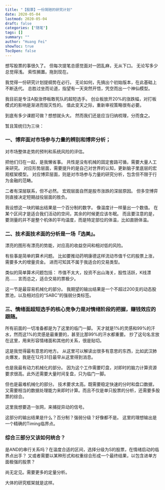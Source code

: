 ```yaml
---
title: "【股票】一份简陋的研究计划"
date: 2020-05-04
lastmod: 2020-05-04
draft: false
categories: ["随笔"]
tags: []
summary: ""
author: "Huang Fei"
showToc: true
TocOpen: false
---
```


想写股票的事很久了。
但每次提笔总感觉面对一团乱麻，无从下口。
无论写多少总觉得浅。
索性搁置。拖到现在。

我觉得一份研究计划提纲势在必行。
无论如何，先搞出个初始版本，在此基础上不断迭代。
总胜过坐而论道，指望有一天突然开悟，凭空而出一个神仙模型。

我目前是专注A股涨停板敢死队的超短选手。
创业板放开20%的涨跌幅，对打板模式的影响是渐进而毁灭性的。
值此变天之际，重新审视策略很有必要。

到底有多少课题可做？想想就头大。
然而我们还是应当归纳梳理，分而食之。

暂且笼统归为三块：

### 一、博弈面对市场参与力量的辨别和博弈分析；
对市场整体走势的预判和系统风险的评估。

把他们归在一起，是我懒省事。
共性是没有机械的固定套路可循，需要大量人工来研究。
对应形势层面，需要提升的是自己对世界的认知，更新脑子里底层的宏观框架模型。
对应博弈层面，则是对市场参与力量的研究分析，包含但不限于行为金融的范畴。

二者有深层联系，但不必然。
宏观层面自然是股市涨跌的深层原因。
但多空博弈则直接决定短期战役层面的胜负。

我设想这一块的输出结果是一个百分制的数字。
像温度计一样量出一个数值。
在某个区间才是适合我们活动的空间，其余的时候更应该冬眠。
而且要注意的是，要测量的并不是整个机体的平均温度，而是特定部位的体温，比如直肠体温。

### 二、技术面技术面的分析是一场『选美』。
漂亮的图形有漂亮的势能，对应高的收益空间和相对低的风险。

有些事是简单的算术问题。
比如要推动药明康德这样流动市值千亿的股票上涨，需要多大的增量资金。
进而可知其不属于我适合的交易类型。

类似的简单算术问题包括：
市值不太大，投资不出山海关，股性活跃，K线漂亮……
言而总之，适合交易的票极少。

这一节是最容易机械化的部分。
我期望的输出结果是一个不超过200支的动态股票池，以及相对应的“SABC”的强弱分类标签。

### 三、情绪面超短选手的核心竞争力是对情绪阶段的把握，赚钱效应的跟随。

所有前面的一切准备都是为了这里的临门一脚。
天才就是1%的灵感和99%的汗水，然而这1%的灵感是最重要的，甚至比那99%的汗水都重要。
抄了这句名言放在这里，用来形容情绪面和其他的关系，很是贴切。

这是我觉得最有意思的地方。
从这里可以解读出很多有意思的东西，比如武汉肺炎爆发，我是在12月31日最早从这里得到消息。

也是我最有动力机械化的部分。
因为这个工作需要盯盘，对即时的脑力计算资源要求很高。此外还需要大量时间复盘，只为临门一脚。

但也是最难机械化的部分。
技术要求太高。既需要稳定快速的分时和盘口数据，又需要相当的数据处理能力来即时计算。而且不仅是单只股票的分析，还需要多股票的综合。

这里我想要造一张网，来捕捉异动的信号。

这部分的输出结果是什么？百分制？强弱分级？好像都不是。
这里的理想输出是一个精确的Timing临界点。

### 综合三部分又该如何统合？
是AND的串行关系吗？在温度合适的区间，选择分级为S的股票，在情绪启动的临界点出手？
又或者需要以某种形式和权重综合形成一个最终结果，以包含进单方面极强的股票？

尚无定见。需要更多的定量分析。

大体的研究框架就是这样。
